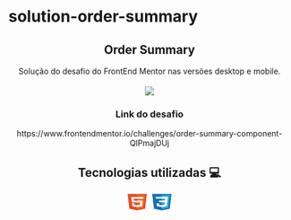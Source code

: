 # solution-order-summary

<p align="center">
<h2 align="center"> Order Summary</h2>
<p align="center"> Solução do desafio do FrontEnd Mentor nas versões desktop e mobile.<br> <br>
<img align="center" src="https://i.imgur.com/1fm7ksX.gif" > 
  
<h3 align="center">Link do desafio</h3> 
<p align="center">https://www.frontendmentor.io/challenges/order-summary-component-QlPmajDUj</p>

<h2 align="center"> Tecnologias utilizadas 💻</h2>
<div align="center" style="display: inline_block">
  <img align="center" alt="HTML" height="30" width="40" src="https://raw.githubusercontent.com/devicons/devicon/master/icons/html5/html5-original.svg">
  <img align="center" alt="CSS" height="30" width="40" src="https://raw.githubusercontent.com/devicons/devicon/master/icons/css3/css3-original.svg">
</div>
